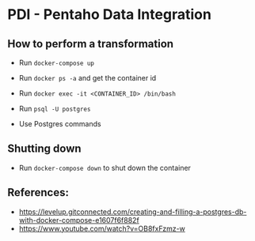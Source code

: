 # PDI - Pentaho Data Integration
## How to perform a transformation

- Run `docker-compose up`

- Run `docker ps -a` and get the container id

- Run `docker exec -it <CONTAINER_ID> /bin/bash`

- Run `psql -U postgres`

- Use Postgres commands

## Shutting down
- Run `docker-compose down` to shut down the container

## References: 
- https://levelup.gitconnected.com/creating-and-filling-a-postgres-db-with-docker-compose-e1607f6f882f
- https://www.youtube.com/watch?v=OB8fxFzmz-w